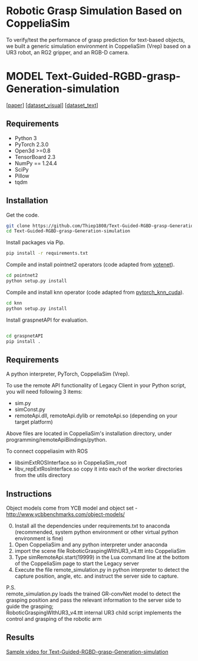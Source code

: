 # Robotic Grasp Simulation Based on CoppeliaSim
To verify/test the performance of grasp prediction for text-based objects, we built a generic simulation environment in CoppeliaSim (Vrep) based on a UR3 robot, an RG2 gripper, and an RGB-D camera.
# MODEL Text-Guided-RGBD-grasp-Generation-simulation
[[paper](https://openaccess.thecvf.com/content_CVPR_2020/papers/Fang_GraspNet-1Billion_A_Large-Scale_Benchmark_for_General_Object_Grasping_CVPR_2020_paper.pdf)]
[[dataset_visual](https://graspnet.net/)]
[[dataset_text](https://drive.google.com/file/d/1AtoURfvkvyOg2I3drIEPsFYUtH7mKCTc/view?usp=sharing)]

## Requirements
- Python 3
- PyTorch 2.3.0
- Open3d >=0.8
- TensorBoard 2.3
- NumPy == 1.24.4
- SciPy
- Pillow
- tqdm

## Installation
Get the code.
```bash
git clone https://github.com/Thiep1808/Text-Guided-RGBD-grasp-Generation-simulation.git
cd Text-Guided-RGBD-grasp-Generation-simulation
```
Install packages via Pip.
```bash
pip install -r requirements.txt
```
Compile and install pointnet2 operators (code adapted from [votenet](https://github.com/facebookresearch/votenet)).
```bash
cd pointnet2
python setup.py install
```
Compile and install knn operator (code adapted from [pytorch_knn_cuda](https://github.com/chrischoy/pytorch_knn_cuda)).
```bash
cd knn
python setup.py install
```
Install graspnetAPI for evaluation.
```bash

cd graspnetAPI
pip install .
```
## Requirements  
A python interpreter, PyTorch, CoppeliaSim (Vrep).  

To use the remote API functionality of Legacy Client in your Python script, you will need following 3 items:  
- sim.py  
- simConst.py  
- remoteApi.dll, remoteApi.dylib or remoteApi.so (depending on your target platform)  

Above files are located in CoppeliaSim's installation directory, under programming/remoteApiBindings/python. 

To connect coppeliasim with ROS
- libsimExtROSInterface.so   in CoppeliaSim_root
- libv_repExtRosInterface.so   copy it into each of the worker directories from the utils directory
## Instructions  
Object models come from YCB model and object set - http://www.ycbbenchmarks.com/object-models/   

0. Install all the dependencies under requirements.txt to anaconda (recommended, system python environment or other virtual python environment is fine)   
1. Open CoppeliaSim and any python interpreter under anaconda  
2. import the scene file RoboticGraspingWIthUR3_v4.ttt into CoppeliaSim  
3. Type simRemoteApi.start(19999) in the Lua command line at the bottom of the CoppeliaSim page to start the Legacy server  
4. Execute the file remote_simulation.py in python interpreter to detect the capture position, angle, etc. and instruct the server side to capture.  

P.S.  
remote_simulation.py loads the trained GR-convNet model to detect the grasping position and pass the relevant information to the server side to guide the grasping;  
RoboticGraspingWIthUR3_v4.ttt internal UR3 child script implements the control and grasping of the robotic arm  
## Results
[Sample video for Text-Guided-RGBD-grasp-Generation-simulation](https://github.com/Thiep1808/Text-Guided-RGBD-grasp-Generation-simulation/blob/main/final.webm)
